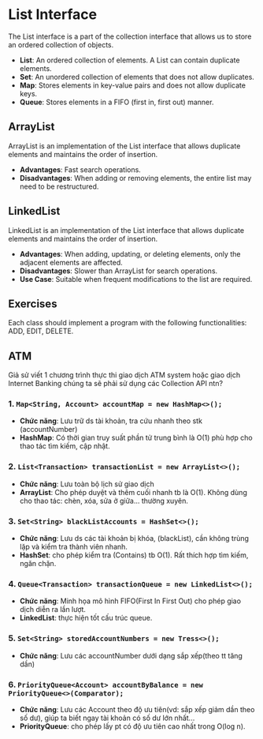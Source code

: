 
# List Interface

The List interface is a part of the collection interface that allows us to store an ordered collection of objects.

- **List**: An ordered collection of elements. A List can contain duplicate elements.
- **Set**: An unordered collection of elements that does not allow duplicates.
- **Map**: Stores elements in key-value pairs and does not allow duplicate keys.
- **Queue**: Stores elements in a FIFO (first in, first out) manner.

## ArrayList

ArrayList is an implementation of the List interface that allows duplicate elements and maintains the order of insertion.

- **Advantages**: Fast search operations.
- **Disadvantages**: When adding or removing elements, the entire list may need to be restructured.

## LinkedList

LinkedList is an implementation of the List interface that allows duplicate elements and maintains the order of insertion.

- **Advantages**: When adding, updating, or deleting elements, only the adjacent elements are affected.
- **Disadvantages**: Slower than ArrayList for search operations.
- **Use Case**: Suitable when frequent modifications to the list are required.

## Exercises

Each class should implement a program with the following functionalities: ADD, EDIT, DELETE.

## ATM

Giả sử viết 1 chương trình thực thi giao dịch ATM system hoặc giao dịch Internet Banking chúng ta sẽ phải sử dụng các Collection API ntn?

### 1. `Map<String, Account> accountMap = new HashMap<>();`

- **Chức năng**: Lưu trữ ds tài khoản, tra cứu nhanh theo stk (accountNumber)
- **HashMap**: Có thời gian truy suất phần tử trung bình là O(1) phù hợp cho thao tác tìm kiếm, cập nhật.

### 2. `List<Transaction> transactionList = new ArrayList<>();`

- **Chức năng**: Lưu toàn bộ lịch sử giao dịch
- **ArrayList**: Cho phép duyệt và thêm cuối nhanh tb là O(1). Không dùng cho thao tác: chèn, xóa, sửa ở giữa... thường xuyên.

### 3. `Set<String> blackListAccounts = HashSet<>();`

- **Chức năng**: Lưu ds các tài khoản bị khóa, (blackList), cần không trùng lặp và kiểm tra thành viên nhanh.
- **HashSet**: cho phép kiểm tra (Contains) tb O(1). Rất thích hợp tìm kiếm, ngăn chặn.

### 4. `Queue<Transaction> transactionQueue = new LinkedList<>();`

- **Chức năng**: Minh họa mô hình FIFO(First In First Out) cho phép giao dịch diễn ra lần lượt.
- **LinkedList**: thực hiện tốt cấu trúc queue.

### 5. `Set<String> storedAccountNumbers = new Tress<>();`

- **Chức năng**: Lưu các accountNumber dưới dạng sắp xếp(theo tt tăng dần)

### 6. `PriorityQueue<Account> accountByBalance = new PriorityQueue<>(Comparator);`

- **Chức năng**: Lưu các Account theo độ ưu tiên(vd: sắp xếp giảm dần theo số dư), giúp ta biết ngay tài khoản có số dư lớn nhất...
- **PriorityQueue**: cho phép lấy pt có độ ưu tiên cao nhất trong O(log n).

